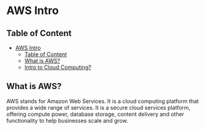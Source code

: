 # AWS Intro

## Table of Content

- [AWS Intro](#aws-intro)
  - [Table of Content](#table-of-content)
  - [What is AWS?](#what-is-aws)
  - [Intro to Cloud Computing?](/Cloud-computing/README.md)

## What is AWS?

AWS stands for Amazon Web Services. It is a cloud computing platform that provides a wide range of services. It is a secure cloud services platform, offering compute power, database storage, content delivery and other functionality to help businesses scale and grow.


